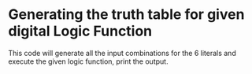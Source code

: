 # Generating the truth table for given digital Logic Function


This code will generate all the input combinations for the 6 literals and execute the given logic function, print the output.

